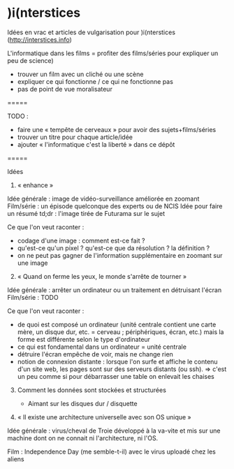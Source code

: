 )i(nterstices
=============

Idées en vrac et articles de vulgarisation pour )i(nterstices (http://interstices.info)

L'informatique dans les films = profiter des films/séries pour expliquer un peu
de science)
- trouver un film avec un cliché ou une scène
- expliquer ce qui fonctionne / ce qui ne fonctionne pas
- pas de point de vue moralisateur

=====

TODO :
- faire une « tempête de cerveaux » pour avoir des sujets+films/séries
- trouver un titre pour chaque article/idée
- ajouter « l'informatique c'est la liberté » dans ce dépôt

=====

Idées

1. « enhance »

Idée générale : image de vidéo-surveillance améliorée en zoomant
Film/série : un épisode quelconque des experts ou de NCIS
Idée pour faire un résumé td;dr : l'image tirée de Futurama sur le sujet

Ce que l'on veut raconter :
- codage d'une image : comment est-ce fait ?
- qu'est-ce qu'un pixel ? qu'est-ce que da résolution ? la définition ?
- on ne peut pas gagner de l'information supplémentaire en zoomant sur une
  image


2. « Quand on ferme les yeux, le monde s'arrête de tourner »

Idée générale : arrêter un ordinateur ou un traitement en détruisant l'écran
Film/série : TODO

Ce que l'on veut raconter :
- de quoi est composé un ordinateur (unité centrale contient une carte mère, un
  disque dur, etc. = cerveau ; périphériques, écran, etc.) mais la forme est
  différente selon le type d'ordinateur
- ce qui est fondamental dans un ordinateur = unité centrale
- détruire l'écran empêche de voir, mais ne change rien
- notion de connexion distante : lorsque l'on surfe et affiche le contenu d'un
  site web, les pages sont sur des serveurs distants (ou ssh).
=> c'est un peu comme si pour débarrasser une table on enlevait les chaises


3. Comment les données sont stockées et structurées
	- Aimant sur les disques dur / disquette


4. « Il existe une architecture universelle avec son OS unique »

Idée générale : virus/cheval de Troie développé à la va-vite et mis sur une
machine dont on ne connait ni l'architecture, ni l'OS.

Film : Independence Day (me semble-t-il) avec le virus uploadé chez les aliens



